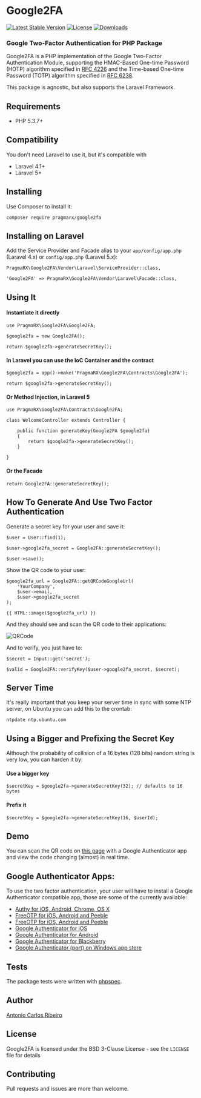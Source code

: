# Google2FA

[![Latest Stable Version](https://img.shields.io/packagist/v/pragmarx/google2fa.svg?style=flat-square)](https://packagist.org/packages/pragmarx/google2fa) [![License](https://img.shields.io/badge/license-BSD_3_Clause-brightgreen.svg?style=flat-square)](LICENSE) [![Downloads](https://img.shields.io/packagist/dt/pragmarx/google2fa.svg?style=flat-square)](https://packagist.org/packages/pragmarx/google2fa)

### Google Two-Factor Authentication for PHP Package

Google2FA is a PHP implementation of the Google Two-Factor Authentication Module, supporting the HMAC-Based One-time Password (HOTP) algorithm specified in [RFC 4226](https://tools.ietf.org/html/rfc4226) and the Time-based One-time Password (TOTP) algorithm specified in [RFC 6238](https://tools.ietf.org/html/rfc6238).

This package is agnostic, but also supports the Laravel Framework.

## Requirements

- PHP 5.3.7+

## Compatibility

You don't need Laravel to use it, but it's compatible with

- Laravel 4.1+
- Laravel 5+

## Installing

Use Composer to install it:

```
composer require pragmarx/google2fa
```

## Installing on Laravel

Add the Service Provider and Facade alias to your `app/config/app.php` (Laravel 4.x) or `config/app.php` (Laravel 5.x):

    PragmaRX\Google2FA\Vendor\Laravel\ServiceProvider::class,

    'Google2FA' => PragmaRX\Google2FA\Vendor\Laravel\Facade::class,

## Using It

#### Instantiate it directly

```
use PragmaRX\Google2FA\Google2FA;

$google2fa = new Google2FA();

return $google2fa->generateSecretKey();
```

#### In Laravel you can use the IoC Container and the contract

```
$google2fa = app()->make('PragmaRX\Google2FA\Contracts\Google2FA');

return $google2fa->generateSecretKey();
```

#### Or Method Injection, in Laravel 5

```
use PragmaRX\Google2FA\Contracts\Google2FA;

class WelcomeController extends Controller {

	public function generateKey(Google2FA $google2fa)
	{
		return $google2fa->generateSecretKey();
	}

}
```

#### Or the Facade

```
return Google2FA::generateSecretKey();
```

## How To Generate And Use Two Factor Authentication

Generate a secret key for your user and save it:

    $user = User::find(1);

    $user->google2fa_secret = Google2FA::generateSecretKey();

    $user->save();

Show the QR code to your user:

    $google2fa_url = Google2FA::getQRCodeGoogleUrl(
    	'YourCompany',
    	$user->email,
    	$user->google2fa_secret
    );

	{{ HTML::image($google2fa_url) }}

And they should see and scan the QR code to their applications:

![QRCode](https://chart.googleapis.com/chart?chs=200x200&chld=M|0&cht=qr&chl=otpauth%3A%2F%2Ftotp%2FPragmaRX%3Aacr%2Bpragmarx%40antoniocarlosribeiro.com%3Fsecret%3DADUMJO5634NPDEKW%26issuer%3DPragmaRX)

And to verify, you just have to:

	$secret = Input::get('secret');

    $valid = Google2FA::verifyKey($user->google2fa_secret, $secret);

## Server Time

It's really important that you keep your server time in sync with some NTP server, on Ubuntu you can add this to the crontab:

    ntpdate ntp.ubuntu.com

## Using a Bigger and Prefixing the Secret Key

Although the probability of collision of a 16 bytes (128 bits) random string is very low, you can harden it by:
 
#### Use a bigger key

    $secretKey = $google2fa->generateSecretKey(32); // defaults to 16 bytes

#### Prefix it

    $secretKey = $google2fa->generateSecretKey(16, $userId);

## Demo

You can scan the QR code on [this page](https://antoniocarlosribeiro.com/technology/google2fa) with a Google Authenticator app and view the code changing (almost) in real time.

## Google Authenticator Apps:

To use the two factor authentication, your user will have to install a Google Authenticator compatible app, those are some of the currently available:

* [Authy for iOS, Android, Chrome, OS X](https://www.authy.com/)
* [FreeOTP for iOS, Android and Peeble](https://fedorahosted.org/freeotp/)
* [FreeOTP for iOS, Android and Peeble](https://www.toopher.com/)
* [Google Authenticator for iOS](http://itunes.apple.com/us/app/google-authenticator/id388497605?mt=8")
* [Google Authenticator for Android](https://play.google.com/store/apps/details?id=com.google.android.apps.authenticator2")
* [Google Authenticator for Blackberry](https://m.google.com/authenticator")
* [Google Authenticator (port) on Windows app store](http://apps.microsoft.com/windows/en-us/app/google-authenticator/7ea6de74-dddb-47df-92cb-40afac4d38bb")

## Tests

The package tests were written with [phpspec](http://www.phpspec.net/en/latest/).

## Author

[Antonio Carlos Ribeiro](http://twitter.com/iantonioribeiro)

## License

Google2FA is licensed under the BSD 3-Clause License - see the `LICENSE` file for details

## Contributing

Pull requests and issues are more than welcome.

